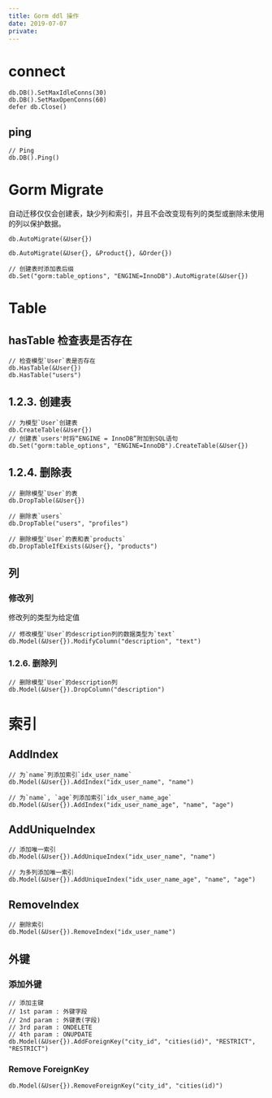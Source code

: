 ```yaml
---
title: Gorm ddl 操作
date: 2019-07-07
private:
---
```

# connect
    db.DB().SetMaxIdleConns(30)
    db.DB().SetMaxOpenConns(60)
    defer db.Close()

## ping

    // Ping
    db.DB().Ping()

# Gorm Migrate
自动迁移仅仅会创建表，缺少列和索引，并且不会改变现有列的类型或删除未使用的列以保护数据。

    db.AutoMigrate(&User{})

    db.AutoMigrate(&User{}, &Product{}, &Order{})

    // 创建表时添加表后缀
    db.Set("gorm:table_options", "ENGINE=InnoDB").AutoMigrate(&User{})

# Table
## hasTable 检查表是否存在
    // 检查模型`User`表是否存在
    db.HasTable(&User{})
    db.HasTable("users")

## 1.2.3. 创建表
    // 为模型`User`创建表
    db.CreateTable(&User{})
    // 创建表`users'时将“ENGINE = InnoDB”附加到SQL语句
    db.Set("gorm:table_options", "ENGINE=InnoDB").CreateTable(&User{})

## 1.2.4. 删除表
    // 删除模型`User`的表
    db.DropTable(&User{})

    // 删除表`users`
    db.DropTable("users", "profiles")

    // 删除模型`User`的表和表`products`
    db.DropTableIfExists(&User{}, "products")

## 列
### 修改列
修改列的类型为给定值

    // 修改模型`User`的description列的数据类型为`text`
    db.Model(&User{}).ModifyColumn("description", "text")

### 1.2.6. 删除列
    // 删除模型`User`的description列
    db.Model(&User{}).DropColumn("description")


# 索引

## AddIndex

    // 为`name`列添加索引`idx_user_name`
    db.Model(&User{}).AddIndex("idx_user_name", "name")

    // 为`name`, `age`列添加索引`idx_user_name_age`
    db.Model(&User{}).AddIndex("idx_user_name_age", "name", "age")

## AddUniqueIndex

    // 添加唯一索引
    db.Model(&User{}).AddUniqueIndex("idx_user_name", "name")

    // 为多列添加唯一索引
    db.Model(&User{}).AddUniqueIndex("idx_user_name_age", "name", "age")

## RemoveIndex

    // 删除索引
    db.Model(&User{}).RemoveIndex("idx_user_name")

## 外键
### 添加外键
    // 添加主键
    // 1st param : 外键字段
    // 2nd param : 外键表(字段)
    // 3rd param : ONDELETE
    // 4th param : ONUPDATE
    db.Model(&User{}).AddForeignKey("city_id", "cities(id)", "RESTRICT", "RESTRICT")
### Remove ForeignKey
    db.Model(&User{}).RemoveForeignKey("city_id", "cities(id)")